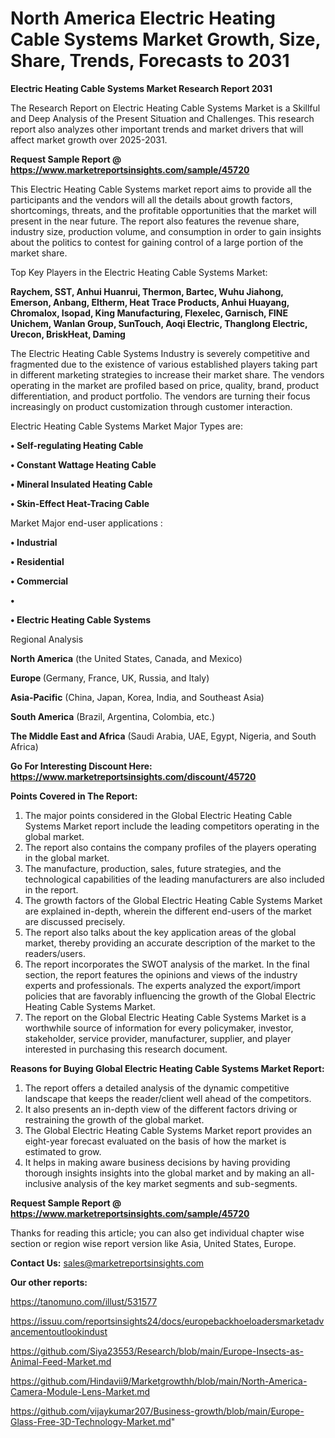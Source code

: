 # North America Electric Heating Cable Systems Market Growth, Size, Share, Trends, Forecasts to 2031

<strong>Electric Heating Cable Systems Market Research Report 2031</strong>

The Research Report on Electric Heating Cable Systems Market is a Skillful and Deep Analysis of the Present Situation and Challenges. This research report also analyzes other important trends and market drivers that will affect market growth over 2025-2031.

<strong>Request Sample Report @ <a href=https://www.marketreportsinsights.com/sample/45720>https://www.marketreportsinsights.com/sample/45720</a></strong>

This Electric Heating Cable Systems market report aims to provide all the participants and the vendors will all the details about growth factors, shortcomings, threats, and the profitable opportunities that the market will present in the near future. The report also features the revenue share, industry size, production volume, and consumption in order to gain insights about the politics to contest for gaining control of a large portion of the market share.

Top Key Players in the Electric Heating Cable Systems Market:

<strong>Raychem, SST, Anhui Huanrui, Thermon, Bartec, Wuhu Jiahong, Emerson, Anbang, Eltherm, Heat Trace Products, Anhui Huayang, Chromalox, Isopad, King Manufacturing, Flexelec, Garnisch, FINE Unichem, Wanlan Group, SunTouch, Aoqi Electric, Thanglong Electric, Urecon, BriskHeat, Daming</strong>

The Electric Heating Cable Systems Industry is severely competitive and fragmented due to the existence of various established players taking part in different marketing strategies to increase their market share. The vendors operating in the market are profiled based on price, quality, brand, product differentiation, and product portfolio. The vendors are turning their focus increasingly on product customization through customer interaction.

Electric Heating Cable Systems Market Major Types are:

<strong>•  Self-regulating Heating Cable

•  Constant Wattage Heating Cable

•  Mineral Insulated Heating Cable

•  Skin-Effect Heat-Tracing Cable</strong>

Market Major end-user applications :

<strong>•  Industrial

•  Residential

•  Commercial

•  

•  Electric Heating Cable Systems</strong>

Regional Analysis

</u><strong><b>North America</b></strong> (the United States, Canada, and Mexico)

<strong><b>Europe </b></strong>(Germany, France, UK, Russia, and Italy)

<strong><b>Asia-Pacific</b></strong> (China, Japan, Korea, India, and Southeast Asia)

<strong><b>South America</b></strong> (Brazil, Argentina, Colombia, etc.)

<strong><b>The Middle East and Africa</b></strong> (Saudi Arabia, UAE, Egypt, Nigeria, and South Africa)

<strong>Go For Interesting Discount Here: <a href=https://www.marketreportsinsights.com/discount/45720>https://www.marketreportsinsights.com/discount/45720</a></strong>

<strong>Points Covered in The Report:</strong>
<ol>
  <li>The major points considered in the Global Electric Heating Cable Systems Market report include the leading competitors operating in the global market.</li>
  <li>The report also contains the company profiles of the players operating in the global market.</li>
  <li>The manufacture, production, sales, future strategies, and the technological capabilities of the leading manufacturers are also included in the report.</li>
  <li>The growth factors of the Global Electric Heating Cable Systems Market are explained in-depth, wherein the different end-users of the market are discussed precisely.</li>
  <li>The report also talks about the key application areas of the global market, thereby providing an accurate description of the market to the readers/users.</li>
  <li>The report incorporates the SWOT analysis of the market. In the final section, the report features the opinions and views of the industry experts and professionals. The experts analyzed the export/import policies that are favorably influencing the growth of the Global Electric Heating Cable Systems Market.</li>
  <li>The report on the Global Electric Heating Cable Systems Market is a worthwhile source of information for every policymaker, investor, stakeholder, service provider, manufacturer, supplier, and player interested in purchasing this research document.</li>
</ol>
<strong>Reasons for Buying Global Electric Heating Cable Systems Market Report:</strong>

<ol>
  <li>The report offers a detailed analysis of the dynamic competitive landscape that keeps the reader/client well ahead of the competitors.</li>
  <li>It also presents an in-depth view of the different factors driving or restraining the growth of the global market.</li>
  <li>The Global Electric Heating Cable Systems Market report provides an eight-year forecast evaluated on the basis of how the market is estimated to grow.</li>
  <li>It helps in making aware business decisions by having providing thorough insights insights into the global market and by making an all-inclusive analysis of the key market segments and sub-segments.</li>
</ol>
<strong>Request Sample Report @ <a href=https://www.marketreportsinsights.com/sample/45720>https://www.marketreportsinsights.com/sample/45720</a></strong>


Thanks for reading this article; you can also get individual chapter wise section or region wise report version like Asia, United States, Europe.

<strong>Contact Us:</strong>
sales@marketreportsinsights.com

<strong>Our other reports:</strong>

<a href=https://tanomuno.com/illust/531577>https://tanomuno.com/illust/531577</a>

<a href=https://issuu.com/reportsinsights24/docs/europebackhoeloadersmarketadvancementoutlookindust>https://issuu.com/reportsinsights24/docs/europebackhoeloadersmarketadvancementoutlookindust</a>

<a href=https://github.com/Siya23553/Research/blob/main/Europe-Insects-as-Animal-Feed-Market.md>https://github.com/Siya23553/Research/blob/main/Europe-Insects-as-Animal-Feed-Market.md</a>

<a href=https://github.com/Hindavii9/Marketgrowthh/blob/main/North-America-Camera-Module-Lens-Market.md>https://github.com/Hindavii9/Marketgrowthh/blob/main/North-America-Camera-Module-Lens-Market.md</a>

<a href=https://github.com/vijaykumar207/Business-growth/blob/main/Europe-Glass-Free-3D-Technology-Market.md>https://github.com/vijaykumar207/Business-growth/blob/main/Europe-Glass-Free-3D-Technology-Market.md</a>"
